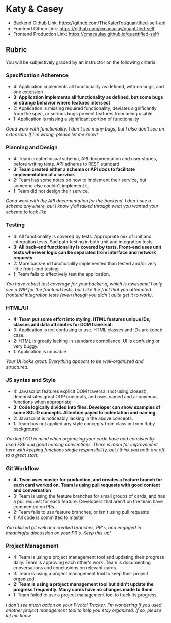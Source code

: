 # Katy & Casey

* Backend Github Link: https://github.com/TheKaterTot/quantified-self-api
* Frontend Github Link: https://github.com/cmacaulay/quantified-self
* Frontend Production Link: https://cmacaulay.github.io/quantified-self/

## Rubric

You will be subjectively graded by an instructor on the following criteria:

### Specification Adherence

- 4: Application implements all functionality as defined, with no bugs, and one extension
- **3: Application implements all functionality as defined, but some bugs or strange behavior where features intersect**
- 2: Application is missing required functionality, deviates significantly from the spec, or serious bugs prevent features from being usable
- 1: Application is missing a significant portion of functionality

_Good work with functionality. I don't see many bugs, but I also don't see an extension. If I'm wrong, please let me know!_

### Planning and Design

- 4: Team created visual schema, API documentation and user stories, before writing tests. API adheres to REST standard.
- **3: Team created either a schema or API docs to facilitate implementation of a service.**
- 2: Team has some notes on how to implement their service, but someone else couldn't implement it.
- 1: Team did not design their service.

_Good work with the API documentation for the backend. I don't see a schema anywhere, but I know y'all talked through what you wanted your schema to look like_

### Testing

- 4: All functionality is covered by tests. Appropriate mix of unit and integration tests. Sad path testing in both unit and integration tests.
- **3: All back-end functionality is covered by tests. Front-end uses unit tests wherever logic can be separated from interface and network requests.**
- 2: More back-end functionality implemented than tested and/or very little front-end testing
- 1: Team fails to effectively test the application.

_You have robust test coverage for your backend, which is awesome! I only see a WIP for the frontend tests, but I like the fact that you attempted frontend integration tests (even though you didn't quite get it to work)._

### HTML/UI

- **4: Team put some effort into styling. HTML features unique IDs, classes and data attributes for DOM traversal.**
- 3: Application is not confusing to use. HTML classes and IDs are kebab case.
- 2: HTML is greatly lacking in standards compliance. UI is confusing or very buggy.
- 1: Application is unusable

_Your UI looks great. Everything appears to be well-organized and structured._

### JS syntax and Style

- 4: Javascript features explicit DOM traversal (not using closest), demonstrates great OOP concepts, and uses named and anonymous functions when appropriate
- **3: Code logically divided into files. Developer can show examples of some SOLID concepts. Attention payed to indentation and naming.**
- 2: Javascript is noticeably lacking in the above concepts.
- 1: Team has not applied any style concepts from class or from Ruby background

_You kept OO in mind when organizing your code base and consistently used ES6 and good naming conventions. There is room for improvement here with keeping functions single responsibility, but I think you both are off to a great start._

### Git Workflow

- **4: Team uses master for production, and creates a feature branch for each card worked on. Team is using pull requests with good context and conversation**
- 3: Team is using the feature branches for small groups of cards, and has a pull request for each feature. Developers that aren't on the team have commented on PRs.
- 2: Team fails to use feature branches, or isn't using pull requests
- 1: All code is committed to master

_You utilized git well and created branches, PR's, and engaged in meaningful discussion on your PR's. Keep this up!_

### Project Management

- 4: Team is using a project management tool and updating their progress daily. Team is approving each other's  work. Team is documenting conversations and conclusions on relevant cards.
- 3: Team is using a project management tool to keep their project organized.
- **2: Team is using a project management tool but didn't update the progress frequently. Many cards have no changes made to them**
- 1: Team failed to use a project management tool to track its progress.

_I don't see much action on your Pivotal Tracker. I'm wondering if you used another project management tool to help you stay organized. If so, please let me know._
